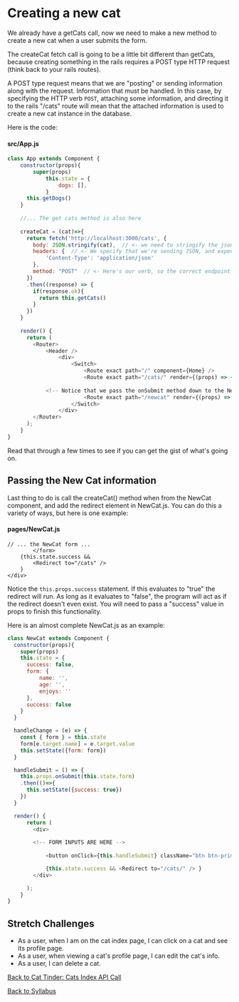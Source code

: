 # Creating a new cat

We already have a getCats call, now we need to make a new method to create a new cat when a user submits the form.

The createCat fetch call is going to be a little bit different than getCats, because creating something in the rails requires a POST type HTTP request (think back to your rails routes).

A POST type request means that we are "posting" or sending information along with the request. Information that must be handled. In this case, by specifying the HTTP verb `POST`, attaching some information, and directing it to the rails "/cats" route will mean that the attached information is used to create a new cat instance in the database.

Here is the code:

#### src/App.js
```javascript
class App extends Component {
    constructor(props){
        super(props)
            this.state = {
                dogs: [],
            }
      this.getDogs()
    }
    
    //... The get cats method is also here
    
    createCat = (cat)=>{
      return fetch('http://localhost:3000/cats', {
      	body: JSON.stringify(cat),  // <- we need to stringify the json for fetch
      	headers: {  // <- We specify that we're sending JSON, and expect JSON back
      		'Content-Type': 'application/json'
      	},
      	method: "POST"  // <- Here's our verb, so the correct endpoint is invoked on the server
      })
      .then((response) => {
        if(response.ok){
          return this.getCats()
        }
      })
    }
    
    render() {
      return (
        <Router>
            <Header />
                <div>
                    <Switch>
                        <Route exact path="/" component={Home} />
                        <Route exact path="/cats/" render={(props) => <Cats cats={this.state.cats}/> } />
			
			<!-- Notice that we pass the onSubmit method down to the NewCat component -->
                        <Route exact path="/newcat" render={(props) => < NewCat onSubmit={this.createCat} />} /> 
                    </Switch>
                </div>
        </Router>
      );
    }
}
```
Read that through a few times to see if you can get the gist of what's going on.

## Passing the New Cat information


Last thing to do is call the createCat() method when from the NewCat component, and add the redirect element in NewCat.js. You can do this a variety of ways, but here is one example:

#### pages/NewCat.js
```
// ... the NewCat form ...
		</form>
	{this.state.success &&
		<Redirect to="/cats" />
	}
</div>
```
Notice the ```this.props.success``` statement. If this evaluates to "true" the redirect will run. As long as it evaluates to "false", the program will act as if the redirect doesn't even exist. You will need to pass a "success" value in props to finish this functionality.

Here is an almost complete NewCat.js as an example:

```javascript
class NewCat extends Component {
  constructor(props){
    super(props)
    this.state = {
      success: false,
      form: {
          name: '',
          age: '',
          enjoys: ''
      },
      success: false
    }
  }

  handleChange = (e) => {
    const { form } = this.state
    form[e.target.name] = e.target.value
    this.setState({form: form})
  }

  handleSubmit = () => {
    this.props.onSubmit(this.state.form)
    .then(()=>{
      this.setState({success: true})
    })
  }

  render() {
      return (
        <div>
            
	    <!-- FORM INPUTS ARE HERE -->
          
            <button onClick={this.handleSubmit} className="btn btn-primary">Submit</button>

            {this.state.success && <Redirect to="/cats/" /> }
        </div>

      );
    }
}
```

## Stretch Challenges

- As a user, when I am on the cat index page, I can click on a cat and see its profile page.
- As a user, when viewing a cat's profile page, I can edit the cat's info.
- As a user, I can delete a cat.

[Back to Cat Tinder: Cats Index API Call](./08cat_tinder_api_index.md)

[Back to Syllabus](../../README.md)
